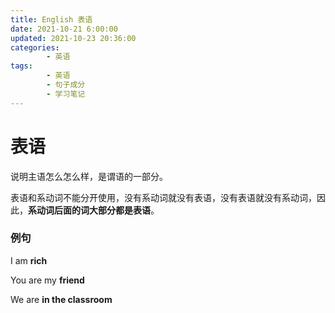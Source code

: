 ```yaml
---
title: English 表语
date: 2021-10-21 6:00:00
updated: 2021-10-23 20:36:00
categories:
        - 英语
tags:
        - 英语
        - 句子成分
        - 学习笔记
---
```

# 表语

说明主语怎么怎么样，是谓语的一部分。

表语和系动词不能分开使用，没有系动词就没有表语，没有表语就没有系动词，因此，**系动词后面的词大部分都是表语**。 

### 例句

I am **rich**

You are my **friend**

We are **in the classroom**

